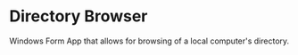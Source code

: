 ﻿# Directory Browser
<p>Windows Form App that allows for browsing of a local computer's directory.</p>